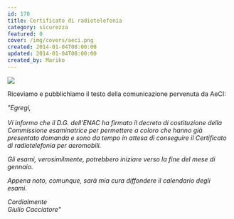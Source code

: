 ```yaml
---
id: 170
title: Certificato di radiotelefonia
category: sicurezza
featured: 0
cover: /img/covers/aeci.png
created: 2014-01-04T08:00:00
updated: 2014-01-04T08:00:00
created_by: Mariko
---
```


 <img class="float-start mr-3 h-[400px]" src="/img/stories/2014-01-headphone.png"/>

Riceviamo e pubblichiamo il testo della comunicazione pervenuta da AeCI:

<em>"Egregi,<br/>
<br/>
Vi informo che il D.G. dell'ENAC ha firmato il decreto di costituzione della Commissione esaminatrice per permettere a coloro che hanno già presentato domanda e sono da tempo in attesa di conseguire il Certificato di radiotelefonia per aeromobili.

Gli esami, verosimilmente, potrebbero iniziare verso la fine del mese di gennaio.

Appena noto, comunque, sarà mia cura diffondere il calendario degli esami.

Cordialmente<br/>
Giulio Cacciatore"
</em>
